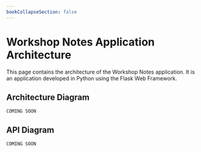 ```yaml
---
bookCollapseSection: false
---
```


# Workshop Notes Application Architecture

This page contains the architecture of the Workshop Notes application. It
is an application developed in Python using the Flask Web Framework.

## Architecture Diagram

`COMING SOON`

## API Diagram

`COMING SOON`

